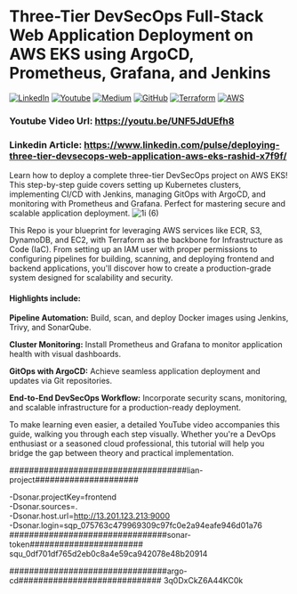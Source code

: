 # Three-Tier DevSecOps Full-Stack Web Application Deployment on AWS EKS using ArgoCD, Prometheus, Grafana, and Jenkins
[![LinkedIn](https://img.shields.io/badge/Connect%20with%20me%20on-LinkedIn-blue.svg)](https://www.linkedin.com/in/muhammad-rashid-daha/)
[![Youtube](https://img.shields.io/youtube/channel/subscribers/UC1HEefoqUWmztGZ_Laq28sw)](https://youtube.com/@codewithmuh)
[![Medium](https://img.shields.io/badge/Medium-12100E?style=for-the-badge&logo=medium&logoColor=white)](https://medium.com/@codewithmuh)
[![GitHub](https://img.shields.io/github/stars/codewithmuh.svg?style=social)](https://github.com/codewithmuh)
[![Terraform](https://img.shields.io/badge/Terraform-%E2%9C%A8-lightgrey)](https://www.terraform.io)
[![AWS](https://img.shields.io/badge/AWS-%F0%9F%9B%A1-orange)](https://aws.amazon.com)


### Youtube Video Url: https://youtu.be/UNF5JdUEfh8
### Linkedin Article: https://www.linkedin.com/pulse/deploying-three-tier-devsecops-web-application-aws-eks-rashid-x7f9f/

Learn how to deploy a complete three-tier DevSecOps project on AWS EKS! This step-by-step guide covers setting up Kubernetes clusters, implementing CI/CD with Jenkins, managing GitOps with ArgoCD, and monitoring with Prometheus and Grafana. Perfect for mastering secure and scalable application deployment.
![1i (6)](https://github.com/user-attachments/assets/f69e8abc-c703-4604-bb14-f3876ddc08f8)


This Repo is your blueprint for leveraging AWS services like ECR, S3, DynamoDB, and EC2, with Terraform as the backbone for Infrastructure as Code (IaC). From setting up an IAM user with proper permissions to configuring pipelines for building, scanning, and deploying frontend and backend applications, you'll discover how to create a production-grade system designed for scalability and security.

#### Highlights include:

**Pipeline Automation:** Build, scan, and deploy Docker images using Jenkins, Trivy, and SonarQube.

**Cluster Monitoring:** Install Prometheus and Grafana to monitor application health with visual dashboards.

**GitOps with ArgoCD:** Achieve seamless application deployment and updates via Git repositories.

**End-to-End DevSecOps Workflow:** Incorporate security scans, monitoring, and scalable infrastructure for a production-ready deployment.


To make learning even easier, a detailed YouTube video accompanies this guide, walking you through each step visually. Whether you're a DevOps enthusiast or a seasoned cloud professional, this tutorial will help you bridge the gap between theory and practical implementation.


####################################lian-project#####################

 -Dsonar.projectKey=frontend \
  -Dsonar.sources=. \
  -Dsonar.host.url=http://13.201.123.213:9000 \
  -Dsonar.login=sqp_075763c479969309c97fc0e2a94eafe946d01a76
################################sonar-token#######################
  squ_0df701df765d2eb0c8a4e59ca942078e48b20914

 

  ################################argo-cd#############################
  3q0DxCkZ6A44KC0k